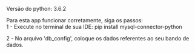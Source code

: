 Versão do python: 3.6.2

Para esta app funcionar corretamente, siga os passos:  
1 - Execute no terminal de sua IDE: pip install mysql-connector-python 

2 - No arquivo 'db_config', coloque os dados referentes ao seu bando de dados.
